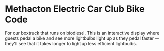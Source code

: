 # Methacton Electric Car Club Bike Code

For our boxtruck that runs on biodiesel. This is an interactive display where guests pedal a bike and see more lightbulbs light up as they pedal faster -- they'll see that it takes longer to light up less efficient lightbulbs.

